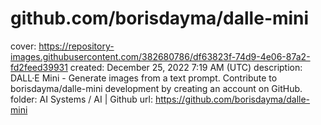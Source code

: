 # github.com/borisdayma/dalle-mini

cover: https://repository-images.githubusercontent.com/382680786/df63823f-74d9-4e06-87a2-fd2feed39931
created: December 25, 2022 7:19 AM (UTC)
description: DALL·E Mini - Generate images from a text prompt. Contribute to borisdayma/dalle-mini development by creating an account on GitHub.
folder: AI Systems / AI | Github
url: https://github.com/borisdayma/dalle-mini